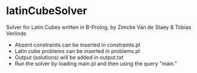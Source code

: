 # latinCubeSolver
Solver for Latin Cubes written in B-Prolog, by Zimcke Van de Staey & Tobias Verlinde

- Absent constraints can be inserted in constraints.pl
- Latin cube problems can be inserted in problems.pl
- Output (solutions) will be added in output.txt
- Run the solver by loading main.pl and then using the query "main."
